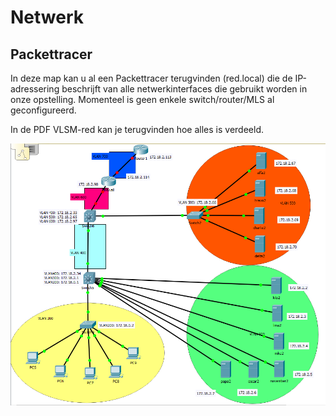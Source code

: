 # Netwerk

## Packettracer

In deze map kan u al een Packettracer terugvinden (red.local) die de IP-adressering beschrijft van alle netwerkinterfaces die
gebruikt worden in onze opstelling. Momenteel is geen enkele switch/router/MLS al geconfigureerd. 

In de PDF VLSM-red kan je terugvinden hoe alles is verdeeld.

![afbeelding Packettracer](img/PT-local.png)
